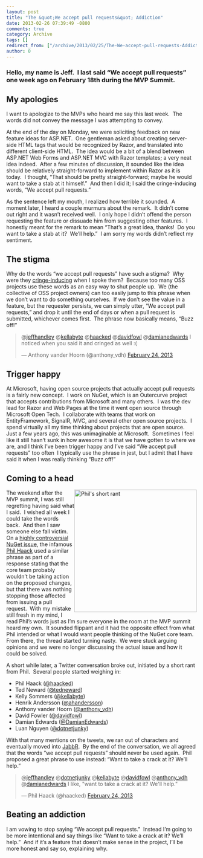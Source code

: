 ```yaml
---
layout: post
title: "The &quot;We accept pull requests&quot; Addiction"
date: 2013-02-26 07:39:49 -0800
comments: true
category: Archive
tags: []
redirect_from: ["/archive/2013/02/25/The-We-accept-pull-requests-Addiction.aspx/", "/archive/2013/02/25/the-we-accept-pull-requests-addiction.aspx"]
author: 0
---
```

<!-- more -->
<h3>Hello, my name is Jeff.  I last said “We accept pull requests” one week ago on February 18th during the MVP Summit.</h3>  <h2>My apologies</h2>  <p>I want to apologize to the MVPs who heard me say this last week.  The words did not convey the message I was attempting to convey.</p>  <p>At the end of the day on Monday, we were soliciting feedback on new feature ideas for ASP.NET.  One gentleman asked about creating server-side HTML tags that would be recognized by Razor, and translated into different client-side HTML.  The idea would be a bit of a blend between ASP.NET Web Forms and ASP.NET MVC with Razor templates; a very neat idea indeed.  After a few minutes of discussion, it sounded like the idea should be relatively straight-forward to implement within Razor as it is today.  I thought, “That should be pretty straight-forward; maybe he would want to take a stab at it himself.”  And then I did it; I said the cringe-inducing words, “We accept pull requests.”</p>  <p>As the sentence left my mouth, I realized how terrible it sounded.  A moment later, I heard a couple murmurs about the remark.  It didn’t come out right and it wasn’t received well.  I only hope I didn’t offend the person requesting the feature or dissuade him from suggesting other features.  I honestly meant for the remark to mean “That’s a great idea, thanks!  Do you want to take a stab at it?  We’ll help.”  I am sorry my words didn’t reflect my sentiment.</p>  <h2>The stigma</h2>  <p>Why do the words “we accept pull requests” have such a stigma?  Why were they <a href="https://twitter.com/anthony_vdh/status/305570942724231168" target="_blank">cringe-inducing</a> when I spoke them?  Because too many OSS projects use these words as an easy way to shut people up.  We (the collective of OSS project owners) can too easily jump to this phrase when we don’t want to do something ourselves.  If we don’t see the value in a feature, but the requester persists, we can simply utter, “We accept pull requests,” and drop it until the end of days or when a pull request is submitted, whichever comes first.  The phrase now basically means, “Buzz off!”</p>

<blockquote class="twitter-tweet"><p>@<a href="https://twitter.com/jeffhandley">jeffhandley</a> @<a href="https://twitter.com/kellabyte">kellabyte</a> @<a href="https://twitter.com/haacked">haacked</a> @<a href="https://twitter.com/davidfowl">davidfowl</a> @<a href="https://twitter.com/damianedwards">damianedwards</a> I noticed when you said it and cringed as well :(</p>— Anthony vander Hoorn (@anthony_vdh) <a href="https://twitter.com/anthony_vdh/status/305570942724231168">February 24, 2013</a></blockquote>
<script async="" src="//platform.twitter.com/widgets.js" charset="utf-8"></script>

<h2>Trigger happy</h2>  <p>At Microsoft, having open source projects that actually accept pull requests is a fairly new concept.  I work on NuGet, which is an Outercurve project that accepts contributions from Microsoft and many others.  I was the dev lead for Razor and Web Pages at the time it went open source through Microsoft Open Tech.  I collaborate with teams that work on EntityFramework, SignalR, MVC, and several other open source projects.  I spend virtually all my time thinking about projects that are open source.  Just a few years ago, this was unimaginable at Microsoft.  Sometimes I feel like it still hasn’t sunk in how awesome it is that we have gotten to where we are, and I think I’ve been trigger happy and I’ve said “We accept pull requests” too often  I typically use the phrase in jest, but I admit that I have said it when I was really thinking “Buzz off!”</p>  <h2>Coming to a head</h2>  <p><a title="View the start of the twitter conversation" href="https://twitter.com/haacked/status/305517043237662721" target="_blank"><img title="Phil's short rant" style="border-left-width: 0px; border-right-width: 0px; border-bottom-width: 0px; margin-left: 0px; display: inline; border-top-width: 0px; margin-right: 0px" border="0" alt="Phil's short rant" align="right" src="http://jeffhandley.com/images/jeffhandley_com/WindowsLiveWriter/DirtyWordsWeacceptpullrequests_F213/image_3.png" width="324" /></a>The weekend after the MVP summit, I was still regretting having said what I said.  I wished all week I could take the words back.  And then I saw someone else fall victim.  On a <a href="https://github.com/NuGet/NuGetGallery/issues/807">highly controversial NuGet issue</a>, the infamous <a href="http://haacked.com" target="_blank">Phil Haack</a> used a similar phrase as part of a response stating that the core team probably wouldn’t be taking action on the proposed changes, but that there was nothing stopping those affected from issuing a pull request.  With my mistake still fresh in my mind, I read Phil’s words just as I’m sure everyone in the room at the MVP summit heard my own.  It sounded flippant and it had the opposite effect from what Phil intended or what I would want people thinking of the NuGet core team.  From there, the thread started turning nasty.  We were stuck arguing opinions and we were no longer discussing the actual issue and how it could be solved.</p>  <p>A short while later, a Twitter conversation broke out, initiated by a short rant from Phil.  Several people started weighing in:</p>  <ul>   <li>Phil Haack (<a href="http://twitter.com/haacked" target="_blank">@haacked</a>) </li>    <li>Ted Neward (<a href="http://twitter.com/tedneward" target="_blank">@tedneward</a>) </li>    <li>Kelly Sommers (<a href="http://twitter.com/kellabyte" target="_blank">@kellabyte</a>) </li>    <li>Henrik Andersson (<a href="http://twitter.com/ahandersson" target="_blank">@ahandersson</a>) </li>    <li>Anthony vander Hoorn ‏(<a href="http://twitter.com/anthony_vdh" target="_blank">@anthony_vdh</a>) </li>    <li>David Fowler (<a href="http://twitter.com/davidfowl" target="_blank">@davidfowl</a>) </li>    <li>Damian Edwards (<a href="http://twitter.com/DamianEdwards" target="_blank">@DamianEdwards</a>) </li>    <li>Luan Nguyen (<a href="http://twitter.com/dotnetjunky" target="_blank">@dotnetjunky</a>) </li> </ul>  <p>With that many mentions on the tweets, we ran out of characters and eventually moved into <a href="https://jabbr.net/#/rooms/oss" target="_blank">JabbR</a>.  By the end of the conversation, we all agreed that the words “we accept pull requests” should never be used again.  Phil proposed a great phrase to use instead: “Want to take a crack at it? We’ll help.”</p>

<blockquote class="twitter-tweet"><p>@<a href="https://twitter.com/jeffhandley">jeffhandley</a> @<a href="https://twitter.com/dotnetjunky">dotnetjunky</a> @<a href="https://twitter.com/kellabyte">kellabyte</a> @<a href="https://twitter.com/davidfowl">davidfowl</a> @<a href="https://twitter.com/anthony_vdh">anthony_vdh</a> @<a href="https://twitter.com/damianedwards">damianedwards</a> I like, "want to take a crack at it? We'll help."</p>— Phil Haack (@haacked) <a href="https://twitter.com/haacked/status/305571607613673472">February 24, 2013</a></blockquote>
<script async="" src="//platform.twitter.com/widgets.js" charset="utf-8"></script>

<h2>Beating an addiction</h2>  <p>I am vowing to stop saying “We accept pull requests.”  Instead I’m going to be more intentional and say things like “Want to take a crack at it? We’ll help.”  And if it’s a feature that doesn’t make sense in the project, I’ll be more honest and say so, explaining why.</p>

